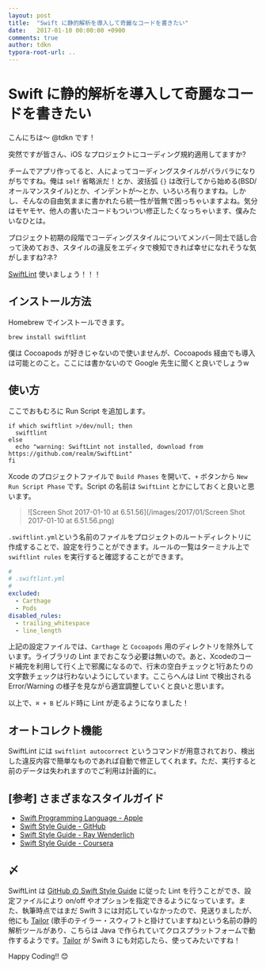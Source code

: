 ```yaml
---
layout: post
title:  "Swift に静的解析を導入して奇麗なコードを書きたい"
date:   2017-01-10 00:00:00 +0900
comments: true
author: tdkn
typora-root-url: ..
---
```


# Swift に静的解析を導入して奇麗なコードを書きたい

こんにちは〜 @tdkn です！

突然ですが皆さん、iOS なプロジェクトにコーディング規約適用してますか?

チームでアプリ作ってると、人によってコーディングスタイルがバラバラになりがちですね。俺は `self` 省略派だ！とか、波括弧 `{}` は改行してから始める(BSD/オールマンスタイル)とか、インデントが〜とか、いろいろ有りますね。しかし、そんなの自由気ままに書かれたら統一性が皆無で困っちゃいますよね。気分はモヤモヤ、他人の書いたコードもついつい修正したくなっちゃいます、僕みたいなひとは。

プロジェクト初期の段階でコーディングスタイルについてメンバー同士で話し合って決めておき、スタイルの違反をエディタで検知できれば幸せになれそうな気がしますね?ネ?

[SwiftLint][swiftlint] 使いましょう！！！

## インストール方法

Homebrew でインストールできます。

`brew install swiftlint`

僕は Cocoapods が好きじゃないので使いませんが、Cocoapods 経由でも導入は可能とのこと。ここには書かないので Google 先生に聞くと良いでしょうw

## 使い方

ここでおもむろに Run Script を追加します。

```shell
if which swiftlint >/dev/null; then
  swiftlint
else
  echo "warning: SwiftLint not installed, download from https://github.com/realm/SwiftLint"
fi
```

Xcode のプロジェクトファイルで `Build Phases` を開いて、`+` ボタンから `New Run Script Phase` です。Script の名前は `SwiftLint` とかにしておくと良いと思います。

>  ![Screen Shot 2017-01-10 at 6.51.56](/images/2017/01/Screen Shot 2017-01-10 at 6.51.56.png)

`.swiftlint.yml`という名前のファイルをプロジェクトのルートディレクトリに作成することで、設定を行うことができます。ルールの一覧はターミナル上で `swiftlint rules` を実行すると確認することができます。

```yaml
#
# .swiftlint.yml
#
excluded:
  - Carthage
  - Pods
disabled_rules:
  - trailing_whitespace
  - line_length
```

上記の設定ファイルでは、`Carthage` と `Cocoapods` 用のディレクトリを除外しています。ライブラリの Lint までおこなう必要は無いので。あと、Xcodeのコード補完を利用して行く上で邪魔になるので、行末の空白チェックと1行あたりの文字数チェックは行わないようにしています。ここらへんは Lint で検出される Error/Warning の様子を見ながら適宜調整していくと良いと思います。

以上で、`⌘ + B` ビルド時に Lint が走るようになりました！

## オートコレクト機能

SwiftLint には `swiftlint autocorrect` というコマンドが用意されており、検出した違反内容で簡単なものであれば自動で修正してくれます。ただ、実行すると前のデータは失われますのでご利用は計画的に。

## [参考] さまざまなスタイルガイド

- [Swift Programming Language - Apple][swiftlang]
- [Swift Style Guide - GitHub][github-swift-style-guide]
- [Swift Style Guide - Ray Wenderlich][rw-swift-style-guide]
- [Swift Style Guide - Coursera][coursera-swift-style-guide]

## 〆

SwiftLint は [GitHub の Swift Style Guide][github-swift-style-guide] に従った Lint を行うことができ、設定ファイルにより on/off やオプションを指定できるようになっています。また、執筆時点ではまだ Swift 3 には対応していなかったので、見送りましたが、他にも [Tailor][tailor] (歌手のテイラー・スウィフトと掛けていますね)という名前の静的解析ツールがあり、こちらは Java で作られていてクロスプラットフォームで動作するようです。[Tailor][tailor] が Swift 3 にも対応したら、使ってみたいですね！

Happy Coding!! :blush:

[swiftlint]: https://github.com/realm/SwiftLint
[swiftlang]: https://developer.apple.com/library/content/documentation/Swift/Conceptual/Swift_Programming_Language/
[github-swift-style-guide]: https://github.com/github/swift-style-guide
[rw-swift-style-guide]: https://github.com/raywenderlich/swift-style-guide
[coursera-swift-style-guide]: https://github.com/coursera/swift-style-guide
[tailor]: https://tailor.sh/